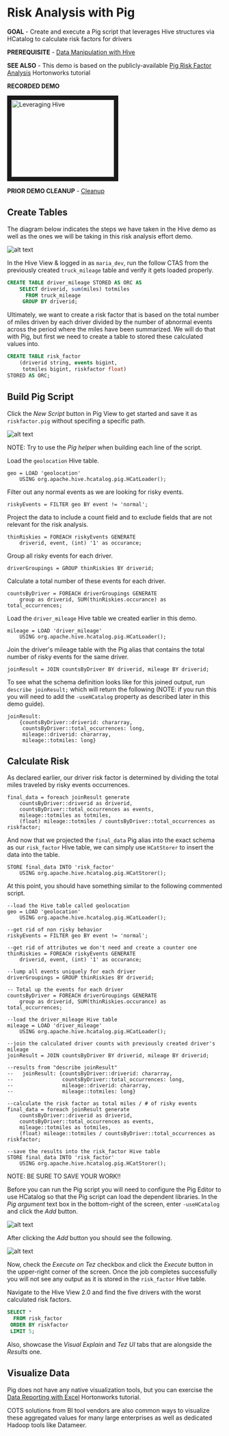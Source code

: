 # Risk Analysis with Pig

**GOAL** - Create and execute a Pig script that leverages Hive structures
via HCatalog to calculate risk factors for drivers

**PREREQUISITE** - [Data Manipulation with Hive](../hive/README.md)

**SEE ALSO** - This demo is based on the publicly-available 
[Pig Risk Factor Analysis](https://hortonworks.com/tutorial/hadoop-tutorial-getting-started-with-hdp/section/4/ "Pig - Risk Factor") 
Hortonworks tutorial

**RECORDED DEMO**

<a href="http://www.youtube.com/watch?feature=player_embedded&v=Z2AygS5GKvI" target="_blank"><img src="http://img.youtube.com/vi/Z2AygS5GKvI/0.jpg" 
alt="Leveraging Hive" width="240" height="180" border="10" /></a>

**PRIOR DEMO CLEANUP** - [Cleanup](./CleanUp.md)

## Create Tables

The diagram below indicates the steps we have taken in the Hive demo as well
as the ones we will be taking in this risk analysis effort demo.

![alt text](./images/DataFlow.png "data flow")

In the Hive View & logged in as `maria_dev`, run the follow CTAS from the
previously created `truck_mileage` table and verify it gets loaded properly.

```sql
CREATE TABLE driver_mileage STORED AS ORC AS
    SELECT driverid, sum(miles) totmiles
      FROM truck_mileage
     GROUP BY driverid;
```

Ultimately, we want to create a risk factor that is based on the total number
of miles driven by each driver divided by the number of abnormal events across
the period where the miles have been summarized.  We will do that with Pig, but
first we need to create a table to stored these calculated values into.

```sql
CREATE TABLE risk_factor 
    (driverid string, events bigint,
     totmiles bigint, riskfactor float)
STORED AS ORC;
```

## Build Pig Script

Click the _New Script_ button in Pig View to get started and save it as
`riskfactor.pig` without specifing a specific path.  

![alt text](./images/SavePigScript.png "save script")

NOTE: Try to use the _Pig helper_ when building each line of the script.

Load the `geolocation` Hive table.  

```pig
geo = LOAD 'geolocation' 
    USING org.apache.hive.hcatalog.pig.HCatLoader();
``` 

Filter out any normal events as we are looking for risky events.

```pig
riskyEvents = FILTER geo BY event != 'normal';
```

Project the data to include a count field and to exclude fields that are not
relevant for the risk analysis.

```pig
thinRiskies = FOREACH riskyEvents GENERATE 
    driverid, event, (int) '1' as occurance; 
```

Group all risky events for each driver.

```pig
driverGroupings = GROUP thinRiskies BY driverid;
```

Calculate a total number of these events for each driver.

```pig
countsByDriver = FOREACH driverGroupings GENERATE 
    group as driverid, SUM(thinRiskies.occurance) as total_occurrences;
```

Load the `driver_mileage` Hive table we created earlier in this demo. 

```pig
mileage = LOAD 'driver_mileage' 
    USING org.apache.hive.hcatalog.pig.HCatLoader();
``` 

Join the driver's mileage table with the Pig alias that contains the 
total number of risky events for the same driver.

```pig
joinResult = JOIN countsByDriver BY driverid, mileage BY driverid;
```

To see what the schema definition looks like for this joined output, run 
`describe joinResult;` which will return the following (NOTE: if you 
run this you will need to add the `-useHCatalog` property as described
later in this demo guide).

```pig
joinResult: 
    {countsByDriver::driverid: chararray,
     countsByDriver::total_occurrences: long,
     mileage::driverid: chararray,
     mileage::totmiles: long}
```

## Calculate Risk

As declared earlier, our driver risk factor is determined by dividing
the total miles traveled by risky events occurrences.

```pig
final_data = foreach joinResult generate 
    countsByDriver::driverid as driverid, 
    countsByDriver::total_occurrences as events, 
    mileage::totmiles as totmiles, 
    (float) mileage::totmiles / countsByDriver::total_occurrences as riskfactor;
```

And now that we projected the `final_data` Pig alias into the exact schema as 
our `risk_factor` Hive table, we can simply use `HCatStorer` to insert the
data into the table.

```pig
STORE final_data INTO 'risk_factor' 
    USING org.apache.hive.hcatalog.pig.HCatStorer();
```

At this point, you should have something similar to the following commented script.

```pig
--load the Hive table called geolocation
geo = LOAD 'geolocation' 
    USING org.apache.hive.hcatalog.pig.HCatLoader();

--get rid of non risky behavior
riskyEvents = FILTER geo BY event != 'normal';

--get rid of attributes we don't need and create a counter one
thinRiskies = FOREACH riskyEvents GENERATE 
    driverid, event, (int) '1' as occurance; 

--lump all events uniquely for each driver
driverGroupings = GROUP thinRiskies BY driverid;

-- Total up the events for each driver
countsByDriver = FOREACH driverGroupings GENERATE 
    group as driverid, SUM(thinRiskies.occurance) as total_occurrences;

--load the driver_mileage Hive table
mileage = LOAD 'driver_mileage' 
    USING org.apache.hive.hcatalog.pig.HCatLoader();

--join the calculated driver counts with previously created driver's mileage
joinResult = JOIN countsByDriver BY driverid, mileage BY driverid;

--results from "describe joinResult"
--   joinResult: {countsByDriver::driverid: chararray,
--                countsByDriver::total_occurrences: long,
--                mileage::driverid: chararray,
--                mileage::totmiles: long}

--calculate the risk factor as total miles / # of risky events
final_data = foreach joinResult generate 
    countsByDriver::driverid as driverid, 
    countsByDriver::total_occurrences as events, 
    mileage::totmiles as totmiles, 
    (float) mileage::totmiles / countsByDriver::total_occurrences as riskfactor;

--save the results into the risk_factor Hive table
STORE final_data INTO 'risk_factor' 
    USING org.apache.hive.hcatalog.pig.HCatStorer();
```

NOTE: BE SURE TO SAVE YOUR WORK!!

Before you can run the Pig script you will need to configure the Pig Editor
to use HCatalog so that the Pig script can load the dependent libraries.  In
the _Pig argument_ text box in the bottom-right of the screen, enter 
`-useHCatalog` and click the _Add_ button.

![alt text](./images/Arg1.png "type this")

After clicking the _Add_ button you should see the following.

![alt text](./images/Arg2.png "see this")

Now, check the _Execute on Tez_ checkbox and click the _Execute_ button in
the upper-right corner of the screen.  Once
the job completes successfully you will not see any output as it is stored in
the `risk_factor` Hive table.

Navigate to the Hive View 2.0 and find the five drivers with the worst calculated
risk factors.

```sql
SELECT * 
  FROM risk_factor
 ORDER BY riskfactor
 LIMIT 5;
```

Also, showcase the _Visual Explain_ and _Tez UI_ tabs that are alongside the _Results_ one.

## Visualize Data

Pig does not have any native visualization tools, but you can exercise the 
[Data Reporting with Excel](https://hortonworks.com/tutorial/hadoop-tutorial-getting-started-with-hdp/section/7/ "Data Reporting with Excel") 
Hortonworks tutorial.

COTS solutions from BI tool vendors are also common ways to visualize 
these aggregated values for many large enterprises as well as dedicated 
Hadoop tools like Datameer.


